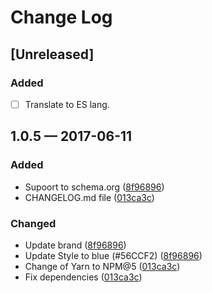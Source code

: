 # Change Log

## [Unreleased]
### Added
- [ ] Translate to ES lang.

## 1.0.5 — 2017-06-11
### Added
- Supoort to schema.org ([8f96896][])
- CHANGELOG.md file ([013ca3c][])

### Changed
- Update brand ([8f96896][])
- Update Style to blue (#56CCF2) ([8f96896][])
- Change of Yarn to NPM@5 ([013ca3c][])
- Fix dependencies ([013ca3c][])

[013ca3c]: https://github.com/JonDotsoy/jondosoy-www/commit/013ca3c
[8f96896]: https://github.com/JonDotsoy/jondosoy-www/commit/8f96896